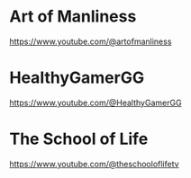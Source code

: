 # Art of Manliness
https://www.youtube.com/@artofmanliness
# HealthyGamerGG
https://www.youtube.com/@HealthyGamerGG
# The School of Life
https://www.youtube.com/@theschooloflifetv
